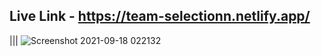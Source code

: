 
## Live Link - https://team-selectionn.netlify.app/  
|||
![Screenshot 2021-09-18 022132](https://user-images.githubusercontent.com/76750607/133849055-837c556e-0f40-409a-8a4e-1ff50cc43fe4.png)

